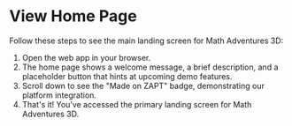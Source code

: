 # View Home Page

Follow these steps to see the main landing screen for Math Adventures 3D:

1. Open the web app in your browser.
2. The home page shows a welcome message, a brief description, and a placeholder button that hints at upcoming demo features.
3. Scroll down to see the "Made on ZAPT" badge, demonstrating our platform integration.
4. That's it! You’ve accessed the primary landing screen for Math Adventures 3D.